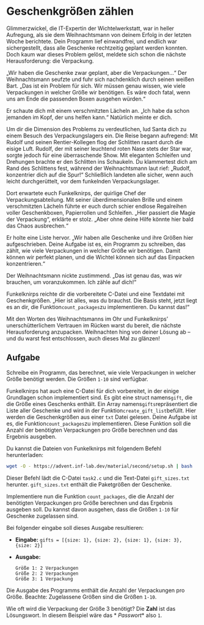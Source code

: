 # Geschenkgrößen zählen

Glimmerzwickel, die IT-Expertin der Wichtelwerkstatt, war in heller Aufregung, als sie dem Weihnachtsmann von deinem
Erfolg in der letzten Woche berichtete. Dein Programm lief einwandfrei, und endlich war sichergestellt, dass alle
Geschenke rechtzeitig geplant werden konnten. Doch kaum war dieses Problem gelöst, meldete sich schon die nächste
Herausforderung: die Verpackung.

„Wir haben die Geschenke zwar geplant, aber die Verpackungen...“ Der Weihnachtsmann seufzte und fuhr sich nachdenklich
durch seinen weißen Bart. „Das ist ein Problem für sich. Wir müssen genau wissen, wie viele Verpackungen in welcher
Größe wir benötigen. Es wäre doch fatal, wenn uns am Ende die passenden Boxen ausgehen würden.“

Er schaute dich mit einem verschmitzten Lächeln an. „Ich habe da schon jemanden im Kopf, der uns helfen kann.“ Natürlich
meinte er dich.

Um dir die Dimension des Problems zu verdeutlichen, lud Santa dich zu einem Besuch des Verpackungslagers ein. Die Reise
begann aufregend: Mit Rudolf und seinen Rentier-Kollegen flog der Schlitten rasant durch die eisige Luft. Rudolf, der
mit seiner leuchtend roten Nase stets der Star war, sorgte jedoch für eine überraschende Show. Mit eleganten Schleifen
und Drehungen brachte er den Schlitten ins Schaukeln. Du klammertest dich am Rand des Schlittens fest, während der
Weihnachtsmann laut rief: „Rudolf, konzentrier dich auf die Spur!“ Schließlich landeten alle sicher, wenn auch leicht
durchgerüttelt, vor dem funkelnden Verpackungslager.

Dort erwartete euch Funkelknirps, der quirlige Chef der Verpackungsabteilung. Mit seiner überdimensionalen Brille und
einem verschmitzten Lächeln führte er euch durch schier endlose Regalreihen voller Geschenkboxen, Papierrollen und
Schleifen. „Hier passiert die Magie der Verpackung“, erklärte er stolz. „Aber ohne deine Hilfe könnte hier bald das
Chaos ausbrechen.“

Er holte eine Liste hervor. „Wir haben alle Geschenke und ihre Größen hier aufgeschrieben. Deine Aufgabe ist es, ein
Programm zu schreiben, das zählt, wie viele Verpackungen in welcher Größe wir benötigen. Damit können wir perfekt
planen, und die Wichtel können sich auf das Einpacken konzentrieren.“

Der Weihnachtsmann nickte zustimmend. „Das ist genau das, was wir brauchen, um voranzukommen. Ich zähle auf dich!“

Funkelknirps reichte dir die vorbereitete C-Datei und eine Textdatei mit Geschenkgrößen. „Hier ist alles, was du
brauchst. Die Basis steht, jetzt liegt es an dir, die Funktion`count_packages`zu implementieren. Du kannst das!“

Mit den Worten des Weihnachtsmanns im Ohr und Funkelknirps’ unerschütterlichem Vertrauen im Rücken warst du bereit, die
nächste Herausforderung anzupacken. Weihnachten hing von deiner Lösung ab – und du warst fest entschlossen, auch dieses
Mal zu glänzen!

## Aufgabe

Schreibe ein Programm, das berechnet, wie viele Verpackungen in welcher Größe benötigt werden. Die Größen `1-10` sind
verfügbar.

Funkelknirps hat auch eine C-Datei für dich vorbereitet, in der einige Grundlagen schon implementiert sind. Es gibt eine
struct namens`gift`, die die Größe eines Geschenks enthält. Ein Array namens`gifts`repräsentiert die Liste aller
Geschenke und wird in der Funktion`create_gift_list`befüllt. Hier werden die Geschenkgrößen aus einer `txt` Datei
gelesen. Deine Aufgabe ist es, die Funktion`count_packages`zu implementieren. Diese Funktion soll die Anzahl der
benötigten Verpackungen pro Größe berechnen und das Ergebnis ausgeben.

Du kannst die Dateien von Funkelknirps mit folgendem Befehl herunterladen:

```bash
wget -O - https://advent.inf-lab.dev/material/second/setup.sh | bash
```

Dieser Befehl lädt die C-Datei `task2.c` und die Text-Datei `gift_sizes.txt` herunter. `gift_sizes.txt` enthält die
Paketgrößen der Geschenke.

Implementiere nun die Funktion `count_packages`, die die Anzahl der benötigten Verpackungen pro Größe berechnen und das
Ergebnis ausgeben soll. Du kannst davon ausgehen, dass die Größen `1-10` für Geschenke zugelassen sind.

Bei folgender eingabe soll dieses Ausgabe resultieren:

- **Eingabe:** `gifts = [{size: 1}, {size: 2}, {size: 1}, {size: 3}, {size: 2}]`
- **Ausgabe:**

    ```
    Größe 1: 2 Verpackungen
    Größe 2: 2 Verpackungen
    Größe 3: 1 Verpackung
    ```

Die Ausgabe des Programms enthält die Anzahl der Verpackungen pro Größe. Beachte: Zugelassene Größen sind die Größen
`1-10`.

Wie oft wird die Verpackung der Größe 3 benötigt? Die **Zahl** ist das Lösungswort. In diesem Beispiel wäre das *
*Passwort** also `1`.

